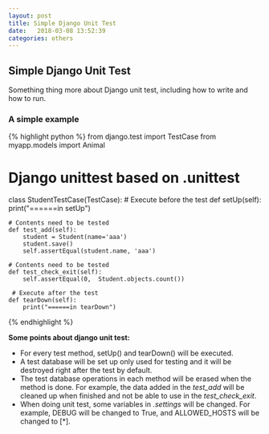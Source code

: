 ```yaml
---
layout: post
title: Simple Django Unit Test
date:   2018-03-08 13:52:39
categories: others
---
```


<h2>Simple Django Unit Test</h2>
Something thing more about Django unit test, including how to write and how to run.<br/>

<h3>A simple example</h3>
{% highlight python %}
from django.test import TestCase
from myapp.models import Animal

# Django unittest based on .unittest
class StudentTestCase(TestCase):
    # Execute before the test
    def setUp(self):
        print("======in setUp")

    # Contents need to be tested
    def test_add(self):
        student = Student(name='aaa')
        student.save()
        self.assertEqual(student.name, 'aaa')
    
    # Contents need to be tested
    def test_check_exit(self):
        self.assertEqual(0,  Student.objects.count())

     # Execute after the test
    def tearDown(self):
        print("======in tearDown")
{% endhighlight %}

<strong>Some points about django unit test:</strong>
<ul>
	<li>For every test method, setUp() and tearDown() will be executed.</li>
	<li>A test database will be set up only used for testing and it will be destroyed right after the test by default.</li>
	<li>The test database operations in each method will be erased when the method is done. For example, the data added in the <em>test_add</em> will be cleaned up when finished and not be able to use in the <em>test_check_exit</em>.</li>
	<li>When doing unit test, some variables in <em>.settings</em> will be changed. For example, DEBUG will be changed to True, and ALLOWED_HOSTS will be changed to [*].</li>
</ul>
























